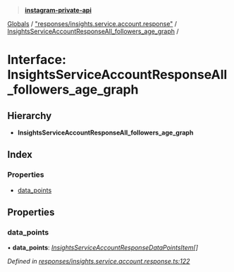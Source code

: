 > **[instagram-private-api](../README.md)**

[Globals](../README.md) / ["responses/insights.service.account.response"](../modules/_responses_insights_service_account_response_.md) / [InsightsServiceAccountResponseAll_followers_age_graph](_responses_insights_service_account_response_.insightsserviceaccountresponseall_followers_age_graph.md) /

# Interface: InsightsServiceAccountResponseAll_followers_age_graph

## Hierarchy

* **InsightsServiceAccountResponseAll_followers_age_graph**

## Index

### Properties

* [data_points](_responses_insights_service_account_response_.insightsserviceaccountresponseall_followers_age_graph.md#data_points)

## Properties

###  data_points

• **data_points**: *[InsightsServiceAccountResponseDataPointsItem](_responses_insights_service_account_response_.insightsserviceaccountresponsedatapointsitem.md)[]*

*Defined in [responses/insights.service.account.response.ts:122](https://github.com/dilame/instagram-private-api/blob/e9c516c/src/responses/insights.service.account.response.ts#L122)*